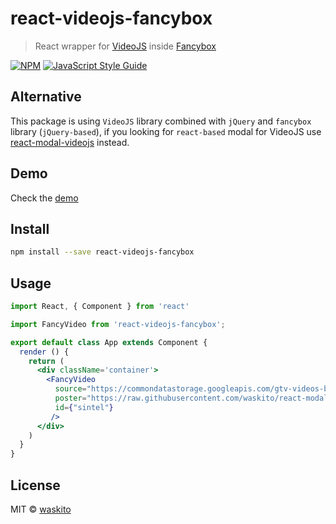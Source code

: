 # react-videojs-fancybox

> React wrapper for [VideoJS](https://videojs.com/) inside [Fancybox](https://fancyapps.com/fancybox/3/)

[![NPM](https://img.shields.io/npm/v/react-videojs-fancybox.svg)](https://www.npmjs.com/package/react-videojs-fancybox) [![JavaScript Style Guide](https://img.shields.io/badge/code_style-standard-brightgreen.svg)](https://standardjs.com)

## Alternative
This package is using `VideoJS` library combined with `jQuery` and `fancybox` library (`jQuery-based`), if you looking for `react-based` modal for VideoJS use [react-modal-videojs](https://www.npmjs.com/package/react-modal-videojs) instead.

## Demo
Check the [demo](https://waskito.github.io/react-videojs-fancybox/)

## Install

```bash
npm install --save react-videojs-fancybox
```

## Usage

```jsx
import React, { Component } from 'react'

import FancyVideo from 'react-videojs-fancybox';

export default class App extends Component {
  render () {
    return (
      <div className='container'>
        <FancyVideo
          source="https://commondatastorage.googleapis.com/gtv-videos-bucket/sample/Sintel.mp4"
          poster="https://raw.githubusercontent.com/waskito/react-modal-videojs/master/example/public/preview.png"
          id={"sintel"}
         />
      </div>
    )
  }
}

```

## License

MIT © [waskito](https://github.com/waskito)
